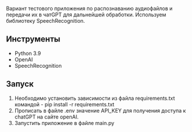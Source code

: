 Вариант тестового приложения по распознаванию аудиофайлов и передачи их в чатGPT 
для дальнейшей обработки. Используем библиотеку SpeechRecognition.


## Инструменты

- Python 3.9
- OpenAI
- SpeechRecognition 

Запуск
--------------------------------------------------------------------------------
1. Необходимо установить зависимости из файла requirements.txt командой - pip install -r requirements.txt
2. Прописать в файле .env значение API_KEY для получения доступа к chatGPT на сайте openAI. 
3. Запустить приложение в файле main.py 